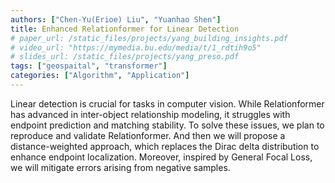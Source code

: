 ```yaml
---
authors: ["Chen-Yu(Erioe) Liu", "Yuanhao Shen"]
title: Enhanced Relationformer for Linear Detection
# paper_url: /static_files/projects/yang_building_insights.pdf
# video_url: "https://mymedia.bu.edu/media/t/1_rdtih9o5"
# slides_url: /static_files/projects/yang_preso.pdf
tags: ["geospaital", "transformer"]
categories: ["Algorithm", "Application"]
---
```


Linear detection is crucial for tasks in computer vision. While Relationformer has advanced in inter-object relationship modeling, it struggles with endpoint prediction and matching stability. To solve these issues, we plan to reproduce and validate Relationformer. And then we will propose a distance-weighted approach, which replaces the Dirac delta distribution to enhance endpoint localization. Moreover, inspired by General Focal Loss, we will mitigate errors arising from negative samples.
